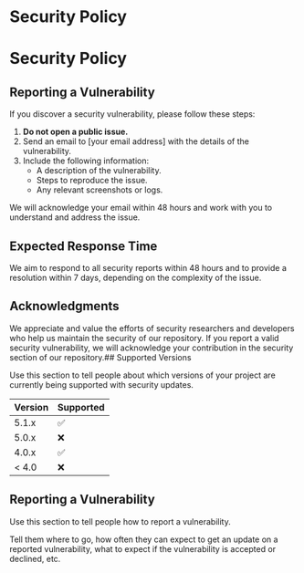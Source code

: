# Security Policy
# Security Policy

## Reporting a Vulnerability

If you discover a security vulnerability, please follow these steps:

1. **Do not open a public issue.**
2. Send an email to [your email address] with the details of the vulnerability.
3. Include the following information:
   - A description of the vulnerability.
   - Steps to reproduce the issue.
   - Any relevant screenshots or logs.

We will acknowledge your email within 48 hours and work with you to understand and address the issue.

## Expected Response Time

We aim to respond to all security reports within 48 hours and to provide a resolution within 7 days, depending on the complexity of the issue.

## Acknowledgments

We appreciate and value the efforts of security researchers and developers who help us maintain the security of our repository. If you report a valid security vulnerability, we will acknowledge your contribution in the security section of our repository.## Supported Versions

Use this section to tell people about which versions of your project are
currently being supported with security updates.

| Version | Supported          |
| ------- | ------------------ |
| 5.1.x   | :white_check_mark: |
| 5.0.x   | :x:                |
| 4.0.x   | :white_check_mark: |
| < 4.0   | :x:                |

## Reporting a Vulnerability

Use this section to tell people how to report a vulnerability.

Tell them where to go, how often they can expect to get an update on a
reported vulnerability, what to expect if the vulnerability is accepted or
declined, etc.
